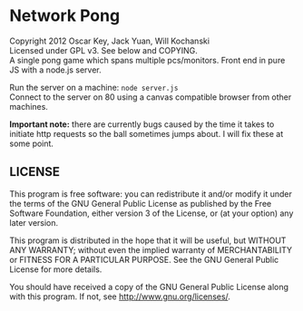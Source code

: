 # Network Pong
Copyright 2012 Oscar Key, Jack Yuan, Will Kochanski  
Licensed under GPL v3. See below and COPYING.  
A single pong game which spans multiple pcs/monitors. Front end in pure JS with a node.js server.

Run the server on a machine: `node server.js`  
Connect to the server on 80 using a canvas compatible browser from other machines.

**Important note:** there are currently bugs caused by the time it takes to initiate http requests so the ball sometimes jumps about. I will fix these at some point.


## LICENSE
This program is free software: you can redistribute it and/or modify
it under the terms of the GNU General Public License as published by
the Free Software Foundation, either version 3 of the License, or
(at your option) any later version.

This program is distributed in the hope that it will be useful,
but WITHOUT ANY WARRANTY; without even the implied warranty of
MERCHANTABILITY or FITNESS FOR A PARTICULAR PURPOSE.  See the
GNU General Public License for more details.

You should have received a copy of the GNU General Public License
along with this program.  If not, see <http://www.gnu.org/licenses/>.